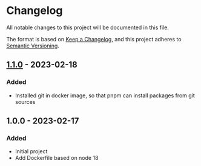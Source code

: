 # Changelog

All notable changes to this project will be documented in this file.

The format is based on [Keep a Changelog](https://keepachangelog.com/en/1.0.0/),
and this project adheres to [Semantic Versioning](https://semver.org/spec/v2.0.0.html).

## [1.1.0] - 2023-02-18
### Added
- Installed git in docker image, so that pnpm can install packages from git sources

## 1.0.0 - 2023-02-17
### Added
- Initial project
- Add Dockerfile based on node 18

[1.1.0]: https://github.com/jkniest/pnpm-docker/compare/1.0.0...1.1.0
